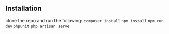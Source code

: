 ## Installation
clone the repo and run the following:
`composer install`
`npm install`
`npm run dev`
`phpunit`
`php artisan serve`

